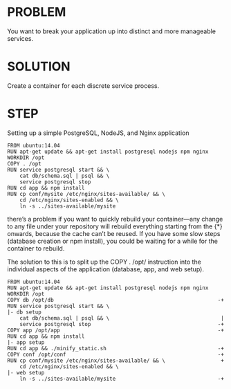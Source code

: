 # PROBLEM
You want to break your application up into distinct and more manageable services.

# SOLUTION
Create a container for each discrete service process.

# STEP

Setting up a simple PostgreSQL, NodeJS, and Nginx application
```
FROM ubuntu:14.04
RUN apt-get update && apt-get install postgresql nodejs npm nginx
WORKDIR /opt
COPY . /opt
RUN service postgresql start && \
    cat db/schema.sql | psql && \
    service postgresql stop
RUN cd app && npm install
RUN cp conf/mysite /etc/nginx/sites-available/ && \
    cd /etc/nginx/sites-enabled && \
    ln -s ../sites-available/mysite
```

there’s a problem if you want to quickly rebuild your container—any
change to any file under your repository will rebuild everything starting from the {*}
onwards, because the cache can’t be reused. If you have some slow steps (database creation or npm install), 
you could be waiting for a while for the container to rebuild.

The solution to this is to split up the COPY . /opt/ instruction into the individual
aspects of the application (database, app, and web setup).

```
FROM ubuntu:14.04
RUN apt-get update && apt-get install postgresql nodejs npm nginx
WORKDIR /opt
COPY db /opt/db                                                     -+
RUN service postgresql start && \                                    |- db setup
    cat db/schema.sql | psql && \                                    |
    service postgresql stop                                         -+
COPY app /opt/app                                                   -+
RUN cd app && npm install                                            |- app setup
RUN cd app && ./minify_static.sh                                    -+
COPY conf /opt/conf                                                 -+
RUN cp conf/mysite /etc/nginx/sites-available/ && \                  +
    cd /etc/nginx/sites-enabled && \                                 |- web setup
    ln -s ../sites-available/mysite                                 -+
```

